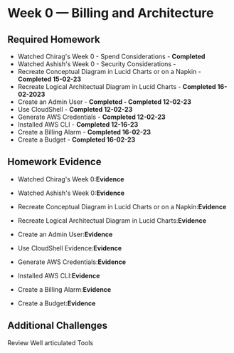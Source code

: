 # Week 0 — Billing and Architecture


## Required Homework 

- Watched Chirag's Week 0 - Spend Considerations - **Completed**  
- Watched Ashish's Week 0 - Security Considerations - 
- Recreate Conceptual Diagram in Lucid Charts or on a Napkin - **Completed 15-02-23**
- Recreate Logical Architectual Diagram in Lucid Charts - **Completed 16-02-2023**
- Create an Admin User - **Completed - Completed 12-02-23**
- Use CloudShell - **Completed 12-02-23**
- Generate AWS Credentials - **Completed 12-02-23**
- Installed AWS CLI - **Completed 12-16-23** 
- Create a Billing Alarm - **Completed 16-02-23**
- Create a Budget - **Completed 16-02-23**


## Homework Evidence

- Watched Chirag's Week 0:**Evidence**
- Watched Ashish's Week 0:**Evidence**
- Recreate Conceptual Diagram in Lucid Charts or on a Napkin:**Evidence**
- Recreate Logical Architectual Diagram in Lucid Charts:**Evidence**
- Create an Admin User:**Evidence**
- Use CloudShell Evidence:**Evidence**
- Generate AWS Credentials:**Evidence**
- Installed AWS CLI:**Evidence**



- Create a Billing Alarm:**Evidence**
- Create a Budget:**Evidence**



## Additional Challenges  

 Review Well articulated Tools

